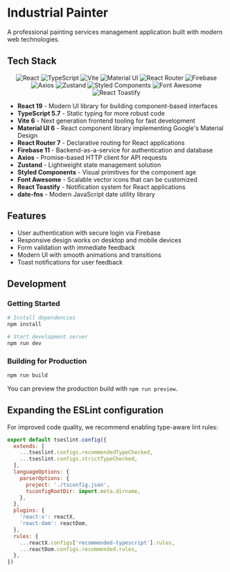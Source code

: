 # Industrial Painter

A professional painting services management application built with modern web technologies.

## Tech Stack

<div align="center">
  <img src="https://img.shields.io/badge/React-20232A?style=for-the-badge&logo=react&logoColor=61DAFB" alt="React" />
  <img src="https://img.shields.io/badge/TypeScript-007ACC?style=for-the-badge&logo=typescript&logoColor=white" alt="TypeScript" />
  <img src="https://img.shields.io/badge/Vite-B73BFE?style=for-the-badge&logo=vite&logoColor=FFD62E" alt="Vite" />
  <img src="https://img.shields.io/badge/Material%20UI-007FFF?style=for-the-badge&logo=mui&logoColor=white" alt="Material UI" />
  <img src="https://img.shields.io/badge/React_Router-CA4245?style=for-the-badge&logo=react-router&logoColor=white" alt="React Router" />
  <img src="https://img.shields.io/badge/Firebase-FFCA28?style=for-the-badge&logo=firebase&logoColor=black" alt="Firebase" />
  <img src="https://img.shields.io/badge/Axios-5A29E4?style=for-the-badge&logo=axios&logoColor=white" alt="Axios" />
  <img src="https://img.shields.io/badge/Zustand-000000?style=for-the-badge&logo=zustand&logoColor=white" alt="Zustand" />
  <img src="https://img.shields.io/badge/Styled_Components-DB7093?style=for-the-badge&logo=styled-components&logoColor=white" alt="Styled Components" />
  <img src="https://img.shields.io/badge/FortAwesome-528DD7?style=for-the-badge&logo=font-awesome&logoColor=white" alt="Font Awesome" />
  <img src="https://img.shields.io/badge/React_Toastify-FFC107?style=for-the-badge&logo=react&logoColor=black" alt="React Toastify" />
</div>

- **React 19** - Modern UI library for building component-based interfaces
- **TypeScript 5.7** - Static typing for more robust code
- **Vite 6** - Next generation frontend tooling for fast development
- **Material UI 6** - React component library implementing Google's Material Design
- **React Router 7** - Declarative routing for React applications
- **Firebase 11** - Backend-as-a-service for authentication and database
- **Axios** - Promise-based HTTP client for API requests
- **Zustand** - Lightweight state management solution
- **Styled Components** - Visual primitives for the component age
- **Font Awesome** - Scalable vector icons that can be customized
- **React Toastify** - Notification system for React applications
- **date-fns** - Modern JavaScript date utility library

## Features

- User authentication with secure login via Firebase
- Responsive design works on desktop and mobile devices
- Form validation with immediate feedback
- Modern UI with smooth animations and transitions
- Toast notifications for user feedback

## Development

### Getting Started

```bash
# Install dependencies
npm install

# Start development server
npm run dev
```

### Building for Production

```bash
npm run build
```

You can preview the production build with `npm run preview`.

## Expanding the ESLint configuration

For improved code quality, we recommend enabling type-aware lint rules:

```js
export default tseslint.config({
  extends: [
    ...tseslint.configs.recommendedTypeChecked,
    ...tseslint.configs.strictTypeChecked,
  ],
  languageOptions: {
    parserOptions: {
      project: './tsconfig.json',
      tsconfigRootDir: import.meta.dirname,
    },
  },
  plugins: {
    'react-x': reactX,
    'react-dom': reactDom,
  },
  rules: {
    ...reactX.configs['recommended-typescript'].rules,
    ...reactDom.configs.recommended.rules,
  },
})
```
